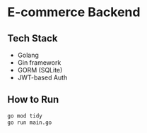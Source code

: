 
# E-commerce Backend

## Tech Stack

- Golang
- Gin framework
- GORM (SQLite)
- JWT-based Auth

## How to Run

```bash
go mod tidy
go run main.go
```
